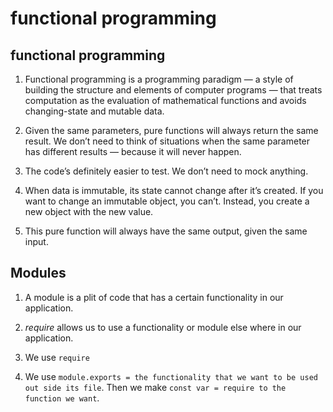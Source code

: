 # functional programming

## functional programming

1. Functional programming is a programming paradigm — a style of building the structure and elements of computer programs — that treats computation as the evaluation of mathematical functions and avoids changing-state and mutable data.

2. Given the same parameters, pure functions will always return the same result. We don’t need to think of situations when the same parameter has different results — because it will never happen.

3. The code’s definitely easier to test. We don’t need to mock anything.

4. When data is immutable, its state cannot change after it’s created. If you want to change an immutable object, you can’t. Instead, you create a new object with the new value.

5. This pure function will always have the same output, given the same input.

## Modules

1. A module is a plit of code that has a certain functionality in our application.

2. *require* allows us to use a functionality or module else where in our application.

3. We use `require`

4. We use `module.exports = the functionality that we want to be used out side its file`. Then we make `const var = require to the function we want`.
